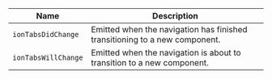 
| Name | Description |
| --- | --- |
| `ionTabsDidChange` | Emitted when the navigation has finished transitioning to a new component. |
| `ionTabsWillChange` | Emitted when the navigation is about to transition to a new component. |

